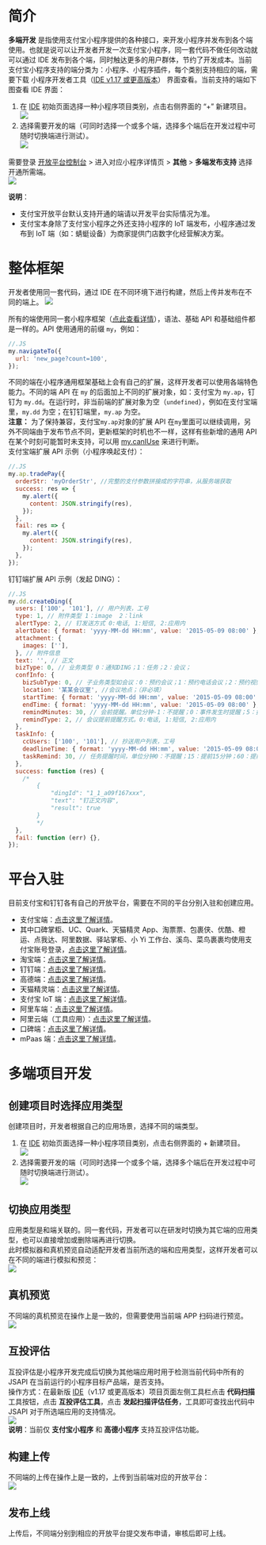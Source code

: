 # 简介

**多端开发** 是指使用支付宝小程序提供的各种接口，来开发小程序并发布到各个端使用。也就是说可以让开发者开发一次支付宝小程序，同一套代码不做任何改动就可以通过 IDE 发布到各个端，同时触达更多的用户群体，节约了开发成本。当前支付宝小程序支持的端分类为：小程序、小程序插件，每个类别支持相应的端，需要下载 小程序开发者工具（[IDE v1.17 或更高版本](https://opendocs.alipay.com/mini/ide/overview)） 界面查看。当前支持的端如下图查看 IDE 界面：

1. 在 [IDE](https://opendocs.alipay.com/mini/ide/download) 初始页面选择一种小程序项目类别，点击右侧界面的 “+” 新建项目。<br />![](https://cdn.nlark.com/yuque/0/2022/png/179989/1645497119350-c7dec339-d452-48b0-94d3-ee9e331ab08f.png) <br />
1. 选择需要开发的端（可同时选择一个或多个端，选择多个端后在开发过程中可随时切换端进行测试）。<br />![](https://cdn.nlark.com/yuque/0/2022/png/179989/1646475015820-8482464e-9708-4baf-bd38-b9b2dcb3c47b.png) <br />

需要登录 [开放平台控制台](https://open.alipay.com/platform/developerIndex.htm) > 进入对应小程序详情页 > **其他** > **多端发布支持** 选择开通所需端。<br />![](https://cdn.nlark.com/yuque/0/2022/png/179989/1661327802459-e9a8e03c-f00f-4fd6-8419-79d4a7934547.png)

**说明**：

- 支付宝开放平台默认支持开通的端请以开发平台实际情况为准。
- 支付宝本身除了支付宝小程序之外还支持小程序的 IoT 端发布，小程序通过发布到 IoT 端（如：蜻蜓设备）为商家提供门店数字化经营解决方案。<br />

# 整体框架

开发者使用同一套代码，通过 IDE 在不同环境下进行构建，然后上传并发布在不同的端上。 ![](http://mdn.alipayobjects.com/afts/img/A*eL1FR5NXYe8AAAAAAAAAAAAAAa8wAA/original?bz=openpt_doc&t=qjfFLrwHFOehnhbTbB6wAgAAAABkMK8AAAAA#align=left&display=inline&height=588&margin=%5Bobject%20Object%5D&originHeight=588&originWidth=500&status=done&style=none&width=500) 


所有的端使用同一套小程序框架（[点此查看详情](https://opendocs.alipay.com/mini/framework/overview)），语法、基础 API 和基础组件都是一样的。API 使用通用的前缀 `my`，例如：

```javascript
//.JS
my.navigateTo({
  url: 'new_page?count=100',
});
```

不同的端在小程序通用框架基础上会有自己的扩展，这样开发者可以使用各端特色能力。不同的端 API 在 `my` 的后面加上不同的扩展对象，如：支付宝为 `my.ap`，钉钉为 `my.dd`。在运行时，非当前端的扩展对象为空（`undefined`），例如在支付宝端里，`my.dd` 为空；在钉钉端里，`my.ap` 为空。<br />**注意：** 为了保持兼容，支付宝`my.ap`对象的扩展 API 在`my`里面可以继续调用，另外不同端由于发布节点不同，更新框架的时机也不一样，这样有些新增的通用 API 在某个时刻可能暂时未支持，可以用 [my.canIUse](https://opendocs.alipay.com/mini/api/can-i-use) 来进行判断。<br /> 支付宝端扩展 API 示例（小程序唤起支付）：

```javascript
//.JS
my.ap.tradePay({
  orderStr: 'myOrderStr', //完整的支付参数拼接成的字符串，从服务端获取
  success: res => {
    my.alert({
      content: JSON.stringify(res),
    });
  },
  fail: res => {
    my.alert({
      content: JSON.stringify(res),
    });
  },
});
```

钉钉端扩展 API 示例（发起 DING）：

```javascript
//.JS
my.dd.createDing({
  users: ['100', '101'], // 用户列表，工号
  type: 1, // 附件类型 1：image  2：link
  alertType: 2, // 钉发送方式 0:电话, 1:短信, 2:应用内
  alertDate: { format: 'yyyy-MM-dd HH:mm', value: '2015-05-09 08:00' },
  attachment: {
    images: [''],
  }, // 附件信息
  text: '', // 正文
  bizType: 0, // 业务类型 0：通知DING；1：任务；2：会议；
  confInfo: {
    bizSubType: 0, // 子业务类型如会议：0：预约会议；1：预约电话会议；2：预约视频会议；（注：目前只有会议才有子业务类型）
    location: '某某会议室', //会议地点；（非必填）
    startTime: { format: 'yyyy-MM-dd HH:mm', value: '2015-05-09 08:00' }, // 会议开始时间
    endTime: { format: 'yyyy-MM-dd HH:mm', value: '2015-05-09 08:00' }, // 会议结束时间
    remindMinutes: 30, // 会前提醒。单位分钟-1：不提醒；0：事件发生时提醒；5：提前5分钟；15：提前15分钟；30：提前30分钟；60：提前1个小时；1440：提前一天；
    remindType: 2, // 会议提前提醒方式。0:电话, 1:短信, 2:应用内
  },
  taskInfo: {
    ccUsers: ['100', '101'], // 抄送用户列表，工号
    deadlineTime: { format: 'yyyy-MM-dd HH:mm', value: '2015-05-09 08:00' }, // 任务截止时间
    taskRemind: 30, // 任务提醒时间，单位分钟0：不提醒；15：提前15分钟；60：提前1个小时；180：提前3个小时；1440：提前一天；
  },
  success: function (res) {
    /*
        {
            "dingId": "1_1_a09f167xxx",
            "text": "钉正文内容",
            "result": true
        }
        */
  },
  fail: function (err) {},
});
```

# 平台入驻

目前支付宝和钉钉各有自己的开放平台，需要在不同的平台分别入驻和创建应用。

- 支付宝端：[点击这里了解详情](https://opendocs.alipay.com/mini/introduce)。
- 其中口碑掌柜、UC、Quark、天猫精灵 App、淘票票、包裹侠、优酷、橙运、点我达、阿里数据、驿站掌柜、小 Yi 工作台、溪鸟、菜鸟裹裹均使用支付宝账号登录，[点击这里了解详情](https://opendocs.alipay.com/mini/introduce)。
- 淘宝端：[点击这里了解详情](https://miniapp.open.taobao.com/docV3.htm?docId=119114&docType=1&tag=dev)。
- 钉钉端：[点击这里了解详情](https://open-doc.dingtalk.com/microapp/personnal/fdzxvg)。
- 高德端：[点击这里了解详情](https://lbs.amap.com/)。
- 天猫精灵端：[点击这里了解详情](https://www.yuque.com/qw5nze/dgq1rx/fft03z)。
- 支付宝 IoT 端：[点击这里了解详情](https://opendocs.alipay.com/iot/multi-platform/vcs0fv)。
- 阿里车端：[点击这里了解详情](https://miniapp.alios.cn/#/document/info?path=%E6%96%B0%E6%89%8B%E6%8C%87%E5%8D%97/%E5%BC%80%E5%8F%91%E5%87%86%E5%A4%87/%E5%BC%80%E5%8F%91%E8%80%85%E5%85%A5%E9%A9%BB)。
- 阿里云端（工具应用）：[点击这里了解详情](https://help.aliyun.com/document_detail/163282.html?spm=a2c4g.11186623.6.566.2620a7232Y9xTW)。
- 口碑端：[点击这里了解详情](https://opendocs.alipay.com/mini/ide/koubei)。
- mPaas 端：[点击这里了解详情](https://help.aliyun.com/document_detail/172408.html?spm=a2c4g.11186623.2.19.309e2e0bdPYChX)。

# 多端项目开发

## 创建项目时选择应用类型

创建项目时，开发者根据自己的应用场景，选择不同的端类型。

1. 在 [IDE](https://opendocs.alipay.com/mini/ide/download) 初始页面选择一种小程序项目类别，点击右侧界面的 + 新建项目。<br />![](https://cdn.nlark.com/yuque/0/2022/png/179989/1645497119350-c7dec339-d452-48b0-94d3-ee9e331ab08f.png) <br />
1. 选择需要开发的端（可同时选择一个或多个端，选择多个端后在开发过程中可随时切换端进行测试）。<br />![](https://cdn.nlark.com/yuque/0/2022/png/179989/1646475015820-8482464e-9708-4baf-bd38-b9b2dcb3c47b.png) <br />

## 切换应用类型

应用类型是和端关联的。同一套代码，开发者可以在研发时切换为其它端的应用类型，也可以直接增加或删除端再进行切换。<br />此时模拟器和真机预览自动适配开发者当前所选的端和应用类型，这样开发者可以在不同的端进行模拟和预览：<br />![](http://mdn.alipayobjects.com/afts/img/A*CYfdQrS9rjEAAAAAAAAAAAAAAa8wAA/original?bz=openpt_doc&t=NJqxhzZH-Em8i8Lq5f4i7QAAAABkMK8AAAAA#align=left&display=inline&height=642&margin=%5Bobject%20Object%5D&originHeight=642&originWidth=1806&status=done&style=none&width=1806)

## 真机预览

不同端的真机预览在操作上是一致的，但需要使用当前端 APP 扫码进行预览。<br />![](https://cdn.nlark.com/lark/0/2018/png/71/1534131204065-3e701aa0-68ed-427d-a4af-a0f33aeecf5a.png#align=left&display=inline&height=522&margin=%5Bobject%20Object%5D&originHeight=1727&originWidth=2467&status=done&style=none&width=746)

## 互投评估

互投评估是小程序开发完成后切换为其他端应用时用于检测当前代码中所有的 JSAPI 在当前运行的小程序目标产品端，是否支持。<br />操作方式：在最新版 [IDE](https://opendocs.alipay.com/mini/ide/download)（v1.17 或更高版本）项目页面左侧工具栏点击 **代码扫描** 工具按钮，点击 **互投评估工具**，点击 **发起扫描评估任务**，工具即可查找出代码中 JSAPI 对于所选端应用的支持情况。<br />![](http://mdn.alipayobjects.com/afts/img/A*GLDaRqYlXfAAAAAAAAAAAAAAAa8wAA/original?bz=openpt_doc&t=OUcAVbJgH1XQ7mv1fgPPFwAAAABkMK8AAAAA#align=left&display=inline&height=704&margin=%5Bobject%20Object%5D&originHeight=704&originWidth=1059&status=done&style=none&width=1059)<br />**说明**：当前仅 **支付宝小程序** 和 **高德小程序** 支持互投评估功能。

## 构建上传

不同端的上传在操作上是一致的，上传到当前端对应的开放平台：<br />![](https://cdn.nlark.com/lark/0/2018/png/71/1534131244642-c681d19a-0f21-4e74-ba8b-4e8ce4270647.png#align=left&display=inline&height=526&margin=%5Bobject%20Object%5D&originHeight=1744&originWidth=2473&status=done&style=none&width=746)

## 发布上线

上传后，不同端分别到相应的开放平台提交发布申请，审核后即可上线。

